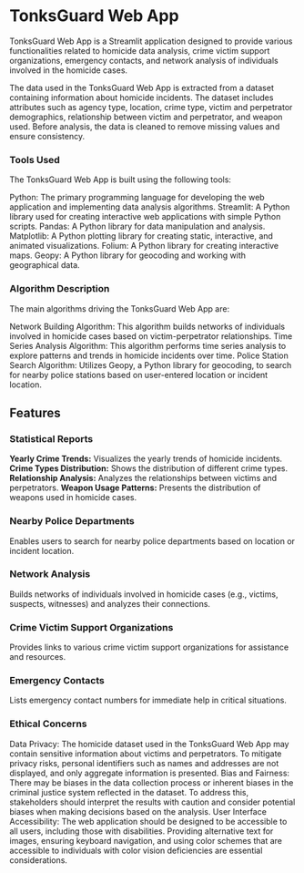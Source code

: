 <h1>TonksGuard Web App</h1>

TonksGuard Web App is a Streamlit application designed to provide various functionalities related to homicide data analysis, crime victim support organizations, emergency contacts, and network analysis of individuals involved in the homicide cases.

The data used in the TonksGuard Web App is extracted from a dataset containing information about homicide incidents. The dataset includes attributes such as agency type, location, crime type, victim and perpetrator demographics, relationship between victim and perpetrator, and weapon used. Before analysis, the data is cleaned to remove missing values and ensure consistency.

<h3>Tools Used</h3>
The TonksGuard Web App is built using the following tools:

Python: The primary programming language for developing the web application and implementing data analysis algorithms.
Streamlit: A Python library used for creating interactive web applications with simple Python scripts.
Pandas: A Python library for data manipulation and analysis.
Matplotlib: A Python plotting library for creating static, interactive, and animated visualizations.
Folium: A Python library for creating interactive maps.
Geopy: A Python library for geocoding and working with geographical data.

<h3>Algorithm Description</h3>
The main algorithms driving the TonksGuard Web App are:

Network Building Algorithm: This algorithm builds networks of individuals involved in homicide cases based on victim-perpetrator relationships.
Time Series Analysis Algorithm: This algorithm performs time series analysis to explore patterns and trends in homicide incidents over time.
Police Station Search Algorithm: Utilizes Geopy, a Python library for geocoding, to search for nearby police stations based on user-entered location or incident location.

<h2>Features</h2>

<h3>Statistical Reports</h3>

<b>Yearly Crime Trends:</b> Visualizes the yearly trends of homicide incidents.
<b>Crime Types Distribution:</b> Shows the distribution of different crime types.
<b>Relationship Analysis:</b> Analyzes the relationships between victims and perpetrators.
<b>Weapon Usage Patterns:</b> Presents the distribution of weapons used in homicide cases.

<h3>Nearby Police Departments</h3>
Enables users to search for nearby police departments based on location or incident location.

<h3>Network Analysis</h3>
Builds networks of individuals involved in homicide cases (e.g., victims, suspects, witnesses) and analyzes their connections.

<h3>Crime Victim Support Organizations</h3>
Provides links to various crime victim support organizations for assistance and resources.

<h3>Emergency Contacts</h3>
Lists emergency contact numbers for immediate help in critical situations.

<h3>Ethical Concerns</h3>
Data Privacy: The homicide dataset used in the TonksGuard Web App may contain sensitive information about victims and perpetrators. To mitigate privacy risks, personal identifiers such as names and addresses are not displayed, and only aggregate information is presented.
Bias and Fairness: There may be biases in the data collection process or inherent biases in the criminal justice system reflected in the dataset. To address this, stakeholders should interpret the results with caution and consider potential biases when making decisions based on the analysis.
User Interface Accessibility: The web application should be designed to be accessible to all users, including those with disabilities. Providing alternative text for images, ensuring keyboard navigation, and using color schemes that are accessible to individuals with color vision deficiencies are essential considerations.


